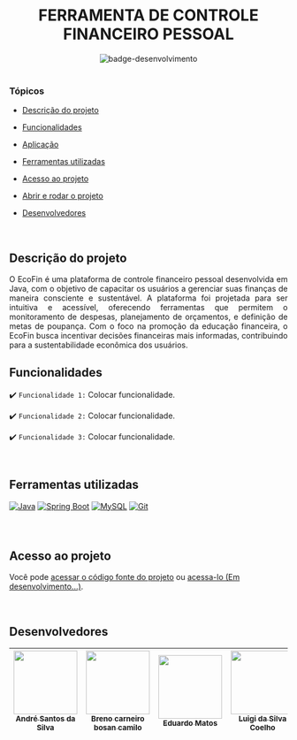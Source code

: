 
<div align="center">
    <h1> FERRAMENTA DE CONTROLE FINANCEIRO PESSOAL </h1>
</div>


<div align="center">
   <img src="http://img.shields.io/static/v1?label=STATUS&message=EM%20DESENVOLVIMENTO&color=RED&style=for-the-badge" alt="badge-desenvolvimento"/>
</div>

<br>

### Tópicos 

- [Descrição do projeto](#descrição-do-projeto)

- [Funcionalidades](#funcionalidades)

- [Aplicação](#aplicação)

- [Ferramentas utilizadas](#ferramentas-utilizadas)

- [Acesso ao projeto](#acesso-ao-projeto)

- [Abrir e rodar o projeto](#abrir-e-rodar-o-projeto)

- [Desenvolvedores](#desenvolvedores)


<br>

## Descrição do projeto 

<p align="justify">
 O EcoFin é uma plataforma de controle financeiro pessoal desenvolvida em Java, com o objetivo de capacitar os usuários a gerenciar suas finanças de maneira consciente e sustentável. A plataforma foi projetada para ser intuitiva e acessível, oferecendo ferramentas que permitem o monitoramento de despesas, planejamento de orçamentos, e definição de metas de poupança. Com o foco na promoção da educação financeira, o EcoFin busca incentivar decisões financeiras mais informadas, contribuindo para a sustentabilidade econômica dos usuários.

<br>

## Funcionalidades

:heavy_check_mark: `Funcionalidade 1:` Colocar funcionalidade.

:heavy_check_mark: `Funcionalidade 2:` Colocar funcionalidade.

:heavy_check_mark: `Funcionalidade 3:` Colocar funcionalidade.

<br>

## Ferramentas utilizadas
[![Java](https://img.shields.io/badge/Java-%23ED8B00.svg?logo=openjdk&logoColor=white)](#)
[![Spring Boot](https://img.shields.io/badge/Spring%20Boot-6DB33F?logo=springboot&logoColor=fff)](#)
[![MySQL](https://img.shields.io/badge/MySQL-4479A1?logo=mysql&logoColor=fff)](#)
[![Git](https://img.shields.io/badge/Git-F05032?logo=git&logoColor=fff)](#)
###

<br>

## Acesso ao projeto

Você pode [acessar o código fonte do projeto](https://github.com/ngxdre/EcoFin-Backend) ou [acessa-lo (Em desenvolvimento...)](link).

<br>

## Desenvolvedores

| [<img src="https://avatars.githubusercontent.com/u/159407896?v=4" width=115><br><sub>André Santos da Silva</sub>](https://github.com/ngxdre) | [<img src="https://avatars.githubusercontent.com/u/159090497?v=4" width=115><br><sub>Breno carneiro bosan camilo</sub>](https://github.com/Brenuu)  |  [<img src="https://avatars.githubusercontent.com/u/142193648?v=4" width=115><br><sub>Eduardo Matos</sub>](https://github.com/eduardomts1)  | [<img src="https://avatars.githubusercontent.com/u/89977964?s=400&u=a0d21d2cf86edf9e2f66bcef496882e445f38f6d&v=4" width=115><br><sub>Luigi da Silva Coelho</sub>](https://github.com/DevLuigi) |
| :---: | :---: | :---: | :---: 


